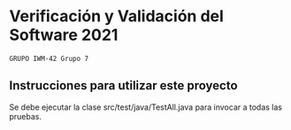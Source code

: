 # Verificación y Validación del Software 2021
``GRUPO IWM-42 Grupo 7``

## Instrucciones para utilizar este proyecto

Se debe ejecutar la clase src/test/java/TestAll.java para invocar a todas las pruebas.
